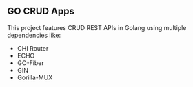 ## GO CRUD Apps

This project features CRUD REST APIs in Golang using multiple dependencies like:
- CHI Router 
- ECHO
- GO-Fiber
- GIN
- Gorilla-MUX

